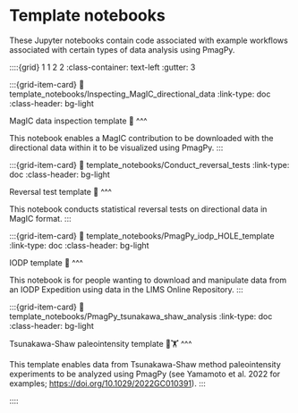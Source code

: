 # Template notebooks

These Jupyter notebooks contain code associated with example workflows associated with certain types of data analysis using PmagPy.

::::{grid} 1 1 2 2
:class-container: text-left
:gutter: 3

:::{grid-item-card}
:link: template_notebooks/Inspecting_MagIC_directional_data
:link-type: doc
:class-header: bg-light

MagIC data inspection template 🧐
^^^

This notebook enables a MagIC contribution to be downloaded with the directional data within it to be visualized using PmagPy.
:::

:::{grid-item-card}
:link: template_notebooks/Conduct_reversal_tests
:link-type: doc
:class-header: bg-light

Reversal test template 🧲
^^^

This notebook conducts statistical reversal tests on directional data in MagIC format.
:::

:::{grid-item-card}
:link: template_notebooks/PmagPy_iodp_HOLE_template
:link-type: doc
:class-header: bg-light

IODP template 🌊
^^^

This notebook is for people wanting to download and manipulate data from an IODP Expedition using data in the LIMS Online Repository.
:::

:::{grid-item-card}
:link: template_notebooks/PmagPy_tsunakawa_shaw_analysis
:link-type: doc
:class-header: bg-light

Tsunakawa-Shaw paleointensity template 🧭🏋️
^^^

This template enables data from Tsunakawa-Shaw method paleointensity experiments to be analyzed using PmagPy (see Yamamoto et al. 2022 for examples; https://doi.org/10.1029/2022GC010391). 
:::

::::